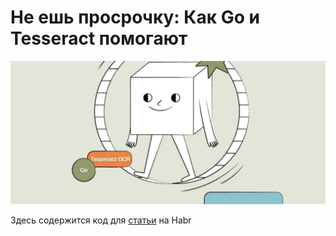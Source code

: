 # Не ешь просрочку: Как Go и Tesseract помогают

![intro](assets/intro.jpg)

Здесь содержится код для [статьи](https://habr.com/ru/articles/749218/) на Habr
